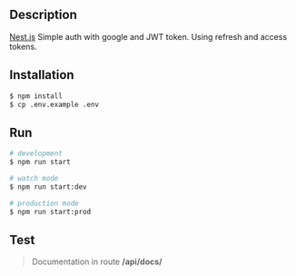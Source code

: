 ## Description

[Nest.js](https://github.com/nestjs/nest) Simple auth with google and JWT token. Using refresh and access tokens.

## Installation

```bash
$ npm install
$ cp .env.example .env
```

## Run

```bash
# development
$ npm run start

# watch mode
$ npm run start:dev

# production mode
$ npm run start:prod
```

## Test
> Documentation in route **/api/docs/**